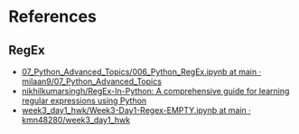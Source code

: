 # References

## RegEx

* [07_Python_Advanced_Topics/006_Python_RegEx.ipynb at main · milaan9/07_Python_Advanced_Topics](https://github.com/milaan9/07_Python_Advanced_Topics/blob/main/006_Python_RegEx.ipynb)
* [nikhilkumarsingh/RegEx-In-Python: A comprehensive guide for learning regular expressions using Python](https://github.com/nikhilkumarsingh/RegEx-In-Python)
* [week3_day1_hwk/Week3-Day1-Regex-EMPTY.ipynb at main · kmn48280/week3_day1_hwk](https://github.com/kmn48280/week3_day1_hwk/blob/main/Week3-Day1-Regex-EMPTY.ipynb) 
